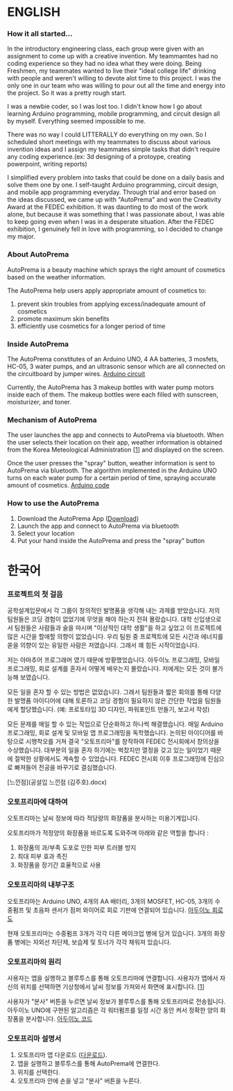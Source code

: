 # ENGLISH
### How it all started...
In the introductory engineering class, each group were given with an assignment to come up with a creative invention. My teammamtes had no coding experience so they had no idea what they were doing. Being Freshmen, my teammates wanted to live their "ideal college life" drinking with people and weren't willing to devote alot time to this project. I was the only one in our team who was willing to pour out all the time and energy into the project. So it was a pretty rough start.

I was a newbie coder, so I was lost too.
I didn't know how I go about learning Arduino programming, mobile programming, and circuit design all by myself. Everything seemed impossible to me.

There was no way I could LITTERALLY do everything on my own. So I scheduled short meetings with my teammates to discuss about various invention ideas and I assign my teammates simple tasks that didn't require any coding experience.(ex: 3d designing of a protoype, creating powerpoint, writing reports)

I simplified every problem into tasks that could be done on a daily basis and solve them one by one. I self-taught Arduino programming, circuit design, and mobile app programming everyday. Through trial and error based on the ideas discussed, we came up with "AutoPrema" and won the Creativity Award at the FEDEC exhibition. It was daunting to do most of the work alone, but because it was something that I was passionate about, I was able to keep going even when I was in a desperate situation. After the FEDEC exhibition, I genuinely fell in love with programming, so I decided to change my major.


### About AutoPrema
AutoPrema is a beauty machine which sprays the right amount of cosmetics based on the weather information.

The AutoPrema help users apply appropriate amount of cosmetics to: 
1. prevent skin troubles from applying excess/inadequate amount of cosmetics
2. promote maximum skin benefits
3. efficiently use cosmetics for a longer period of time  


### Inside AutoPrema
The AutoPrema constitutes of an Arduino UNO, 4 AA batteries, 3 mosfets, HC-05, 3 water pumps, and an ultrasonic sensor which are all connected on the circuitboard by jumper wires. [Arduino circuit](Circuit.png)

Currently, the AutoPrema has 3 makeup bottles with water pump motors inside each of them. The makeup bottles were each filled with sunscreen, moisturizer, and toner.

### Mechanism of AutoPrema
The user launches the app and connects to AutoPrema via bluetooth. When the user selects their location on their app, weather information is obtained from the Korea Meteological Administration [[1](https://www.weather.go.kr/w/pop/rss-guide.do)] and displayed on the screen.

Once the user presses the "spray" button, weather information is sent to AutoPrema via bluetooth. The algorithm implemented in the Arduino UNO turns on each water pump for a certain period of time, spraying accurate amount of cosmetics. [Arduino code](Arduino.ino)

### How to use the AutoPrema
1. Download the AutoPrema App ([Download](Mobile_App.aia))
2. Launch the app and connect to AutoPrema via bluetooth 
3. Select your location
4. Put your hand inside the AutoPrema and press the "spray" button



# 한국어 
### 프로젝트의 첫 걸음
공학설계입문에서 각 그룹이 창의적인 발명품을 생각해 내는 과제를 받았습니다. 저의 팀원들은 코딩 경험이 없었기에 무엇을 해야 하는지 전혀 몰랐습니다. 대학 신입생으로서 팀원들은 사람들과 술을 마시며 "이상적인 대학 생활"을 하고 싶었고 이 프로젝트에 많은 시간을 할애할 의향이 없었습니다. 우리 팀원 중 프로젝트에 모든 시간과 에너지를 쏟을 의향이 있는 유일한 사람은 저였습니다. 그래서 꽤 힘든 시작이었습니다.

저는 아마추어 프로그래머 였기 때문에 방황했었습니다.
아두이노 프로그래밍, 모바일 프로그래밍, 회로 설계를 혼자서 어떻게 배우는지 몰랐습니다. 저에게는 모든 것이 불가능해 보였습니다.

모든 일을 혼자 할 수 있는 방법은 없었습니다. 그래서 팀원들과 짧은 회의를 통해 다양한 발명품 아이디어에 대해 토론하고 코딩 경험이 필요하지 않은 간단한 작업을 팀원들에게 할당했습니다. (예: 프로토타입 3D 디자인, 파워포인트 만들기, 보고서 작성)

모든 문제를 매일 할 수 있는 작업으로 단순화하고 하나씩 해결했습니다. 매일 Arduino 프로그래밍, 회로 설계 및 모바일 앱 프로그래밍을 독학했습니다. 논의된 아이디어를 바탕으로 시행착오를 거쳐 결국 "오토프리마"를 창작하여 FEDEC 전시회에서 창의상을 수상했습니다. 대부분의 일을 혼자 하기에는 벅찼지만 열정을 갖고 있는 일이었기 때문에 절박한 상황에서도 계속할 수 있었습니다. FEDEC 전시회 이후 프로그래밍에 진심으로 빠져들어 전공을 바꾸기로 결심했습니다.

[느낀점](공설입 느낀점 (김주호).docx)

### 오토프리마에 대하여
오토프리마는 날씨 정보에 따라 적당량의 화장품을 분사하는 미용기계입니다.

오토프리마가 적정양의 화장품을 바르도록 도와주며 아래와 같은 역할을 합니다 :
1. 화장품의 과/부족 도포로 인한 피부 트러블 방지
2. 최대 피부 효과 촉진
3. 화장품을 장기간 효율적으로 사용



### 오토프리마의 내부구조
오토프리마는 Arduino UNO, 4개의 AA 배터리, 3개의 MOSFET, HC-05, 3개의 수중펌프 및 초음파 센서가 점퍼 와이어로 회로 기판에 연결되어 있습니다. [아두이노 회로도](Circuit.png)

현재 오토프리마는 수중펌프 3개가 각각 다른 메이크업 병에 담겨 있습니다. 3개의 화장품 병에는 자외선 차단제, 보습제 및 토너가 각각 채워져 있습니다.


### 오토프리마의 원리 
사용자는 앱을 실행하고 블루투스를 통해 오토프리마에 연결합니다. 사용자가 앱에서 자신의 위치를 선택하면 기상청에서 날씨 정보를 가져와서 화면에 표시합니다. [[1](https://www.weather.go.kr/w/pop/rss-guide.do)]


사용자가 "분사" 버튼을 누르면 날씨 정보가 블루투스를 통해 오토프리마로 전송됩니다. 아두이노 UNO에 구현된 알고리즘은 각 워터펌프를 일정 시간 동안 켜서 정확한 양의 화장품을 분사합니다.  [아두이노 코드](Arduino.ino)

### 오토프리마 설명서
1. 오토프리마 앱 다운로드 ([다운로드](Mobile_App.aia)).
2. 앱을 실행하고 블루투스를 통해 AutoPrema에 연결한다.
3. 위치를 선택한다.
4. 오토프리마 안에 손을 넣고 "분사" 버튼을 누른다.  

